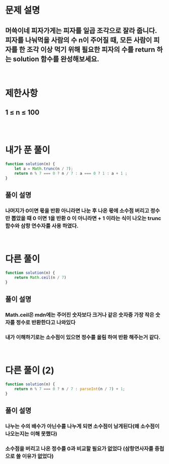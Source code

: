 # 문제 설명
## 머쓱이네 피자가게는 피자를 일곱 조각으로 잘라 줍니다. 피자를 나눠먹을 사람의 수 n이 주어질 때, 모든 사람이 피자를 한 조각 이상 먹기 위해 필요한 피자의 수를 return 하는 solution 함수를 완성해보세요.

<br>

# 제한사항
## 1 ≤ n ≤ 100
## 

<br>

# 내가 푼 풀이

```js
function solution(n) {  
    let a = Math.trunc(n / 7);
    return n % 7 === 0 ? n / 7 : a === 0 ? 1 : a + 1 ;
}
```
## 풀이 설명
### 나머지가 0이면 몫을 반환 아니라면 나눈 후 나온 몫에 소수점 버리고 정수만 뽑았을 때 0 이면 1을 반환 0 이 아니라면 + 1 이라는 식이 나오는 trunc 함수와 삼항 연수자를 사용 하였다.

<br>

# 다른 풀이 

```js
function solution(n) {
    return Math.ceil(n / 7)
}
```
## 풀이 설명
### Math.ceil은 mdn에는 주어진 숫자보다 크거나 같은 숫자중 가장 작은 숫자를 정수로 반환한다고 나와있다
### 내가 이해하기로는 소수점이 있으면 정수를 올림 하여 반환 해주는거 같다.


<br>

# 다른 풀이 (2)

```js
function solution(n) {
    return n % 7 === 0 ? n / 7 : parseInt(n / 7) + 1;
}
```
## 풀이 설명
### 나누는 수의 배수가 아닌수를 나누게 되면 소수점이 남게된다(왜 소수점이 나오는지는 이해 못했다)
### 소수점을 버리고 나온 정수를 0과 비교할 필요가 없었다 (삼항연사자를 중첩으로 쓸 이유가 없었다)